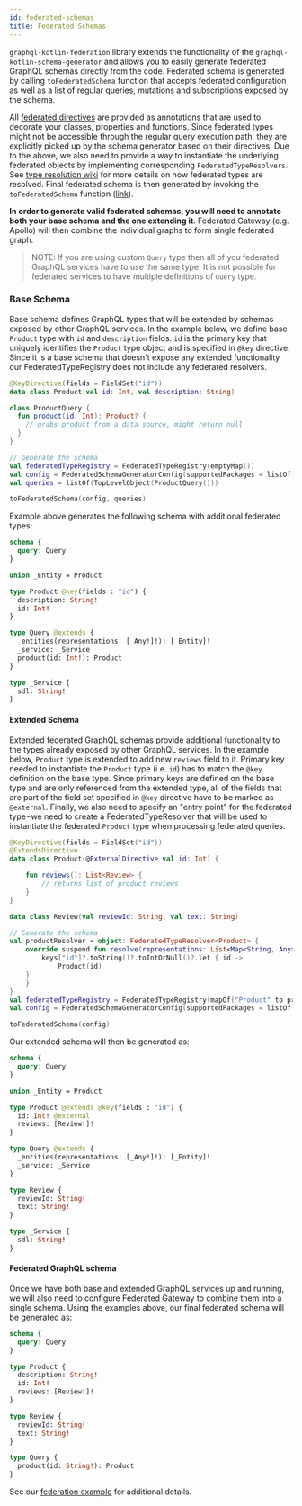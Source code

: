 ```yaml
---
id: federated-schemas 
title: Federated Schemas
---
```


`graphql-kotlin-federation` library extends the functionality of the `graphql-kotlin-schema-generator` and allows you to 
easily generate federated GraphQL schemas directly from the code. Federated schema is generated by calling 
`toFederatedSchema` function that accepts federated configuration as well as a list of regular queries, mutations and 
subscriptions exposed by the schema.

All [federated directives]((federated-directives)) are provided as annotations that are used to decorate your classes, 
properties and functions. Since federated types might not be accessible through the regular query execution path, they 
are explicitly picked up by the schema generator based on their directives. Due to the above, we also need to provide
a way to instantiate the underlying federated objects by implementing corresponding `FederatedTypeResolvers`. See 
[type resolution wiki](type-resolution) for more details on how federated types are resolved. Final federated schema
is then generated by invoking the `toFederatedSchema` function
([link](https://github.com/ExpediaGroup/graphql-kotlin/blob/master/graphql-kotlin-federation/src/main/kotlin/com/expediagroup/graphql/federation/toFederatedSchema.kt#L34)).

**In order to generate valid federated schemas, you will need to annotate both your base schema and the one extending
it**. Federated Gateway (e.g. Apollo) will then combine the individual graphs to form single federated graph.

> NOTE: If you are using custom `Query` type then all of you federated GraphQL services have to use the same type. It is
> not possible for federated services to have multiple definitions of `Query` type.

### Base Schema

Base schema defines GraphQL types that will be extended by schemas exposed by other GraphQL services. In the example
below, we define base `Product` type with `id` and `description` fields. `id` is the primary key that uniquely
identifies the `Product` type object and is specified in `@key` directive. Since it is a base schema that doesn't expose 
any extended functionality our FederatedTypeRegistry does not include any federated resolvers.

```kotlin
@KeyDirective(fields = FieldSet("id"))
data class Product(val id: Int, val description: String)

class ProductQuery {
  fun product(id: Int): Product? {
    // grabs product from a data source, might return null
  }
}

// Generate the schema
val federatedTypeRegistry = FederatedTypeRegistry(emptyMap())
val config = FederatedSchemaGeneratorConfig(supportedPackages = listOf("org.example"), hooks = FederatedSchemaGeneratorHooks(federatedTypeRegistry))
val queries = listOf(TopLevelObject(ProductQuery()))

toFederatedSchema(config, queries)
```

Example above generates the following schema with additional federated types:

```graphql
schema {
  query: Query
}

union _Entity = Product

type Product @key(fields : "id") {
  description: String!
  id: Int!
}

type Query @extends {
  _entities(representations: [_Any!]!): [_Entity]!
  _service: _Service
  product(id: Int!): Product
}

type _Service {
  sdl: String!
}
```

#### Extended Schema

Extended federated GraphQL schemas provide additional functionality to the types already exposed by other GraphQL
services. In the example below, `Product` type is extended to add new `reviews` field to it. Primary key needed to
instantiate the `Product` type (i.e. `id`) has to match the `@key` definition on the base type. Since primary keys are
defined on the base type and are only referenced from the extended type, all of the fields that are part of the field
set specified in `@key` directive have to be marked as `@external`. Finally, we also need to specify an "entry point" 
for the federated type - we need to create a FederatedTypeResolver that will be used to instantiate the federated 
`Product` type when processing federated queries.

```kotlin
@KeyDirective(fields = FieldSet("id"))
@ExtendsDirective
data class Product(@ExternalDirective val id: Int) {

    fun reviews(): List<Review> {
        // returns list of product reviews
    }
}

data class Review(val reviewId: String, val text: String)

// Generate the schema
val productResolver = object: FederatedTypeResolver<Product> {
    override suspend fun resolve(representations: List<Map<String, Any>>): List<Product?> = representations.map { keys ->
        keys["id"]?.toString()?.toIntOrNull()?.let { id ->
            Product(id)
	}
    }
}
val federatedTypeRegistry = FederatedTypeRegistry(mapOf("Product" to productResolver))
val config = FederatedSchemaGeneratorConfig(supportedPackages = listOf("org.example"), hooks = FederatedSchemaGeneratorHooks(federatedTypeRegistry))

toFederatedSchema(config)
```

Our extended schema will then be generated as:

```graphql
schema {
  query: Query
}

union _Entity = Product

type Product @extends @key(fields : "id") {
  id: Int! @external
  reviews: [Review!]!
}

type Query @extends {
  _entities(representations: [_Any!]!): [_Entity]!
  _service: _Service
}

type Review {
  reviewId: String!
  text: String!
}

type _Service {
  sdl: String!
}
```

#### Federated GraphQL schema

Once we have both base and extended GraphQL services up and running, we will also need to configure Federated Gateway 
to combine them into a single schema. Using the examples above, our final federated schema will be generated as:

```graphql
schema {
  query: Query
}

type Product {
  description: String!
  id: Int!
  reviews: [Review!]!
}

type Review {
  reviewId: String!
  text: String!
}

type Query {
  product(id: String!): Product
}
```

See our [federation example](https://github.com/ExpediaGroup/graphql-kotlin/tree/master/examples/federation) for additional details.
